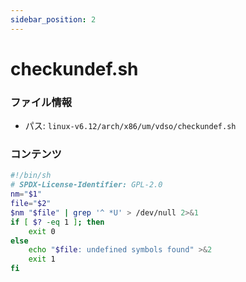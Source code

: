 ```yaml
---
sidebar_position: 2
---
```

# checkundef.sh

### ファイル情報

- パス: `linux-v6.12/arch/x86/um/vdso/checkundef.sh`

### コンテンツ

```sh
#!/bin/sh
# SPDX-License-Identifier: GPL-2.0
nm="$1"
file="$2"
$nm "$file" | grep '^ *U' > /dev/null 2>&1
if [ $? -eq 1 ]; then
    exit 0
else
    echo "$file: undefined symbols found" >&2
    exit 1
fi

```
